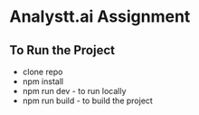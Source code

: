 # Analystt.ai Assignment

## To Run the Project

- clone repo
- npm install
- npm run dev - to run locally
- npm run build - to build the project
